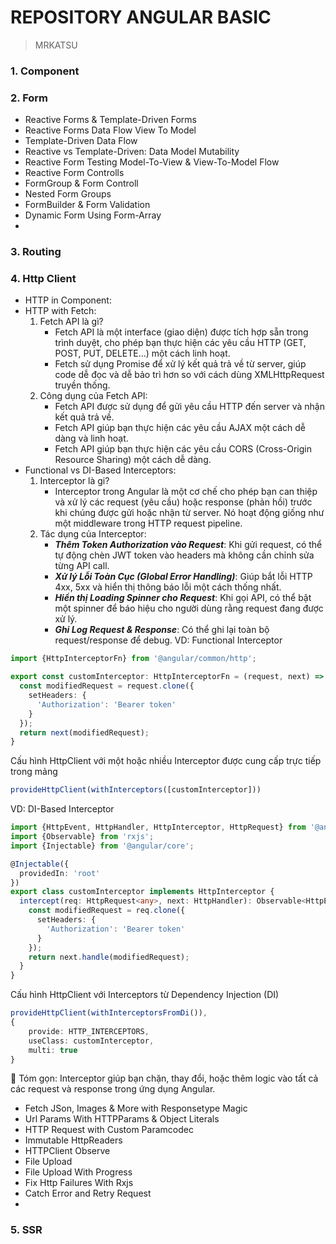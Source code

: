 # REPOSITORY ANGULAR BASIC
> MRKATSU
### 1. Component
### 2. Form
- Reactive Forms & Template-Driven Forms
- Reactive Forms Data Flow View To Model
- Template-Driven Data Flow
- Reactive vs Template-Driven: Data Model Mutability
- Reactive Form Testing Model-To-View & View-To-Model Flow
- Reactive Form Controlls
- FormGroup & Form Controll
- Nested Form Groups
- FormBuilder & Form Validation
- Dynamic Form Using Form-Array
- 
### 3. Routing
### 4. Http Client
- HTTP in Component:
- HTTP with Fetch:
  1. Fetch API là gì?
     - Fetch API là một interface (giao diện) được tích hợp sẵn trong trình duyệt, cho phép bạn thực hiện các yêu cầu HTTP (GET, POST, PUT, DELETE...) một cách linh hoạt.
     - Fetch sử dụng Promise để xử lý kết quả trả về từ server, giúp code dễ đọc và dễ bảo trì hơn so với cách dùng XMLHttpRequest truyền thống.
  2. Công dụng của Fetch API:
     - Fetch API được sử dụng để gửi yêu cầu HTTP đến server và nhận kết quả trả về.
     - Fetch API giúp bạn thực hiện các yêu cầu AJAX một cách dễ dàng và linh hoạt.
     - Fetch API giúp bạn thực hiện các yêu cầu CORS (Cross-Origin Resource Sharing) một cách dễ dàng.
- Functional vs DI-Based Interceptors:
  1. Interceptor là gi?
     - Interceptor trong Angular là một cơ chế cho phép bạn can thiệp và xử lý các request (yêu cầu) hoặc response (phản hồi) trước khi chúng được gửi hoặc nhận từ server. Nó hoạt động giống như một middleware trong HTTP request pipeline.
  2. Tác dụng của Interceptor:
     - **_Thêm Token Authorization vào Request_**: Khi gửi request, có thể tự động chèn JWT token vào headers mà không cần chỉnh sửa từng API call.
     - **_Xử lý Lỗi Toàn Cục (Global Error Handling)_**: Giúp bắt lỗi HTTP 4xx, 5xx và hiển thị thông báo lỗi một cách thống nhất.
     - **_Hiển thị Loading Spinner cho Request_**: Khi gọi API, có thể bật một spinner để báo hiệu cho người dùng rằng request đang được xử lý.
     - _**Ghi Log Request & Response**_: Có thể ghi lại toàn bộ request/response để debug.
VD: Functional Interceptor
```typescript
import {HttpInterceptorFn} from '@angular/common/http';

export const customInterceptor: HttpInterceptorFn = (request, next) => {
  const modifiedRequest = request.clone({
    setHeaders: {
      'Authorization': 'Bearer token'
    }
  });
  return next(modifiedRequest);
}
```
Cấu hình HttpClient với một hoặc nhiều Interceptor được cung cấp trực tiếp trong mảng
```typescript
provideHttpClient(withInterceptors([customInterceptor]))
```
VD: DI-Based Interceptor
```typescript
import {HttpEvent, HttpHandler, HttpInterceptor, HttpRequest} from '@angular/common/http';
import {Observable} from 'rxjs';
import {Injectable} from '@angular/core';

@Injectable({
  providedIn: 'root'
})
export class customInterceptor implements HttpInterceptor {
  intercept(req: HttpRequest<any>, next: HttpHandler): Observable<HttpEvent<any>> {
    const modifiedRequest = req.clone({
      setHeaders: {
        'Authorization': 'Bearer token'
      }
    });
    return next.handle(modifiedRequest);
  }
}
```
Cấu hình HttpClient với Interceptors từ Dependency Injection (DI)
```typescript
provideHttpClient(withInterceptorsFromDi()),
{
    provide: HTTP_INTERCEPTORS,
    useClass: customInterceptor,
    multi: true
}
```

📌 Tóm gọn: Interceptor giúp bạn chặn, thay đổi, hoặc thêm logic vào tất cả các request và response trong ứng dụng Angular.  
- Fetch JSon, Images & More with Responsetype Magic
- Url Params With HTTPParams & Object Literals
- HTTP Request with Custom Paramcodec
- Immutable HttpReaders
- HTTPClient Observe
- File Upload
- File Upload With Progress
- Fix Http Failures With Rxjs
- Catch Error and Retry Request
- 
### 5. SSR
